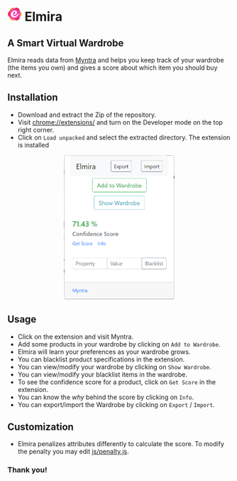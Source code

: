 # <img src='images/logo32.png'> Elmira 
## A Smart Virtual Wardrobe
Elmira reads data from [Myntra](https://www.myntra.com/) and helps you keep track of your wardrobe (the items you own) and gives a score about which item you should buy next.


## Installation
- Download and extract the Zip of the repository.
- Visit [chrome://extensions/](chrome://extensions/) and turn on the Developer mode on the top right corner.
- Click on `Load unpacked` and select the extracted directory. The extension is installed

<center><img src='./images/example.png' width=250 > </center>

## Usage
- Click on the extension and visit Myntra.
- Add some products in your wardrobe by clicking on `Add to Wardrobe`.
- Elmira will learn your preferences as your wardrobe grows.
- You can blacklist product specifications in the extension.
- You can view/modify your wardrobe by clicking on `Show Wardrobe`.
- You can view/modify your blacklist items in the wardrobe.
- To see the confidence score for a product, click on `Get Score` in the extension.
- You can know the <i>why</i> behind the score by clicking on `Info`.
- You can export/import the Wardrobe by clicking on `Export` / `Import`.

## Customization

- Elmira penalizes attributes differently to calculate the score. To modify the penalty you may edit [js/penalty.js](./js/penalty.js).


### Thank you!
